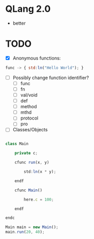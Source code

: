 # QLang 2.0

- better


# TODO

- [x] Anonymous functions:

```js
func -> { std:ln("Hello World"); }
```

- [ ] Possibly change function identifier?
    - [ ] func
    - [ ] fn
    - [ ] val/void
    - [ ] def
    - [ ] method
    - [ ] mthd
    - [ ] protocol
    - [ ] pro
- [ ] Classes/Objects
```js

class Main

	private c;

	cfunc run(x, y)

		std:ln(x * y);

	endf

	cfunc Main()

		here.c = 100;

	endf

endc

Main main = new Main();
main.run(20, 40);
```
